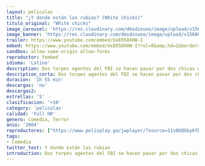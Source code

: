 ```yaml
---
layout: peliculas
title: "¿Y donde están las rubias? (White chicks)"
titulo_original: "White chicks"
image_carousel: 'https://res.cloudinary.com/dmsdzouoo/image/upload/v1568600251/dondeestan-min_sqwgby.jpg'
image_banner: 'https://res.cloudinary.com/dmsdzouoo/image/upload/v1568600251/rubias_ytb_0-min_bkkqw2.jpg'
trailer: https://www.youtube.com/embed/UxER50XHW-I
embed: https://www.youtube.com/embed/UxER50XHW-I?rel=0&amp;hd=1&border=0&wmode=opaque&enablejsapi=1&modestbranding=1&controls=1&showinfo=1
sandbox: allow-same-origin allow-forms
reproductor: fembed
idioma: 'Latino'
description: Dos torpes agentes del FBI se hacen pasar por dos chicas de la alta sociedad para investigar una serie de secuestros. No obstante, mientras preparan su plan, descubren que irrumpir en la clase privilegiada es mucho más duro de lo que creían.
description_corta: Dos torpes agentes del FBI se hacen pasar por dos chicas de la alta sociedad para investigar una serie de secuestros. No obstante, mientras preparan su plan, descubren que irrumpir en la clase privilegiada es mucho más duro de lo que creían.
duracion: '1h 55 min'
descargas: 'no'
descargas2:
estrellas: '5'
clasificacion: '+10'
category: 'peliculas'
calidad: 'Full HD'
genero: Comedia, Terror
anio: '2004'
reproductores: ["https://www.pelisplay.ga/jwplayer/?source=11v0UQGby6fDqEKDKQNMpBxu_-XCrzJp__Q&id=445&type=gdrive"]
tags:
- Comedia
twitter_text: Y donde están las rubias
introduction: Dos torpes agentes del FBI se hacen pasar por dos chicas de la alta sociedad para investigar una serie de secuestros. No obstante, mientras preparan su plan, descubren que irrumpir en la clase privilegiada es mucho más duro de lo que creían.
---
```



 







